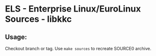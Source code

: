 # ELS - Enterprise Linux/EuroLinux Sources - libkkc
 
## Usage:
  Checkout branch or tag. Use `make sources` to recreate  SOURCE0 archive.
